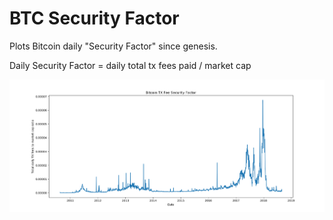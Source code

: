 # BTC Security Factor

Plots Bitcoin daily "Security Factor" since genesis.

Daily Security Factor = daily total tx fees paid / market cap

![](./Figure_1.png)
